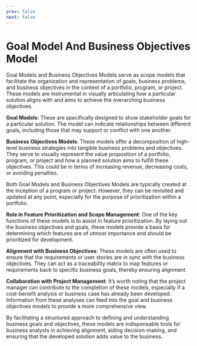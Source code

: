 ```yaml
---
prev: false
next: false
---
```


# Goal Model And Business Objectives Model

Goal Models and Business Objectives Models serve as scope models that facilitate the organization and representation of goals, business problems, and business objectives in the context of a portfolio, program, or project. These models are instrumental in visually articulating how a particular solution aligns with and aims to achieve the overarching business objectives.

**Goal Models**: These are specifically designed to show stakeholder goals for a particular solution. The model can indicate relationships between different goals, including those that may support or conflict with one another.

**Business Objectives Models**: These models offer a decomposition of high-level business strategies into tangible business problems and objectives. They serve to visually represent the value proposition of a portfolio, program, or project and how a planned solution aims to fulfill these objectives. This could be in terms of increasing revenue, decreasing costs, or avoiding penalties.

Both Goal Models and Business Objectives Models are typically created at the inception of a program or project. However, they can be revisited and updated at any point, especially for the purpose of prioritization within a portfolio.

**Role in Feature Prioritization and Scope Management**: One of the key functions of these models is to assist in feature prioritization. By laying out the business objectives and goals, these models provide a basis for determining which features are of utmost importance and should be prioritized for development.

**Alignment with Business Objectives**: These models are often used to ensure that the requirements or user stories are in sync with the business objectives. They can act as a traceability matrix to map features or requirements back to specific business goals, thereby ensuring alignment.

**Collaboration with Project Management**: It’s worth noting that the project manager can contribute to the completion of these models, especially if a cost-benefit analysis or business case has already been developed. Information from these analyses can feed into the goal and business objectives models to provide a more comprehensive view.

By facilitating a structured approach to defining and understanding business goals and objectives, these models are indispensable tools for business analysts in achieving alignment, aiding decision-making, and ensuring that the developed solution adds value to the business.
